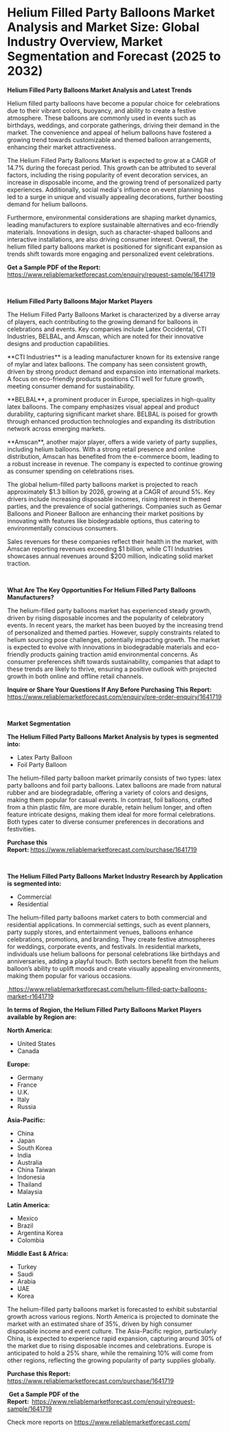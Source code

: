 <p><h1>Helium Filled Party Balloons Market Analysis and Market Size: Global Industry Overview, Market Segmentation and Forecast (2025 to 2032)</h1></p><p><strong>Helium Filled Party Balloons Market Analysis and Latest Trends</strong></p>
<p><p>Helium filled party balloons have become a popular choice for celebrations due to their vibrant colors, buoyancy, and ability to create a festive atmosphere. These balloons are commonly used in events such as birthdays, weddings, and corporate gatherings, driving their demand in the market. The convenience and appeal of helium balloons have fostered a growing trend towards customizable and themed balloon arrangements, enhancing their market attractiveness.</p><p>The Helium Filled Party Balloons Market is expected to grow at a CAGR of 14.7% during the forecast period. This growth can be attributed to several factors, including the rising popularity of event decoration services, an increase in disposable income, and the growing trend of personalized party experiences. Additionally, social media's influence on event planning has led to a surge in unique and visually appealing decorations, further boosting demand for helium balloons.</p><p>Furthermore, environmental considerations are shaping market dynamics, leading manufacturers to explore sustainable alternatives and eco-friendly materials. Innovations in design, such as character-shaped balloons and interactive installations, are also driving consumer interest. Overall, the helium filled party balloons market is positioned for significant expansion as trends shift towards more engaging and personalized event celebrations.</p></p>
<p><strong>Get a Sample PDF of the Report:&nbsp;</strong> <a href="https://www.reliablemarketforecast.com/enquiry/request-sample/1641719?utm_campaign=2516&utm_medium=2&utm_source=Github&utm_content=ia&utm_term=05042025&utm_id=helium-filled-party-balloons">https://www.reliablemarketforecast.com/enquiry/request-sample/1641719</a></p>
<p>&nbsp;</p>
<p><strong>Helium Filled Party Balloons Major Market Players</strong></p>
<p><p>The Helium Filled Party Balloons Market is characterized by a diverse array of players, each contributing to the growing demand for balloons in celebrations and events. Key companies include Latex Occidental, CTI Industries, BELBAL, and Amscan, which are noted for their innovative designs and production capabilities.</p><p>**CTI Industries** is a leading manufacturer known for its extensive range of mylar and latex balloons. The company has seen consistent growth, driven by strong product demand and expansion into international markets. A focus on eco-friendly products positions CTI well for future growth, meeting consumer demand for sustainability.</p><p>**BELBAL**, a prominent producer in Europe, specializes in high-quality latex balloons. The company emphasizes visual appeal and product durability, capturing significant market share. BELBAL is poised for growth through enhanced production technologies and expanding its distribution network across emerging markets.</p><p>**Amscan**, another major player, offers a wide variety of party supplies, including helium balloons. With a strong retail presence and online distribution, Amscan has benefited from the e-commerce boom, leading to a robust increase in revenue. The company is expected to continue growing as consumer spending on celebrations rises.</p><p>The global helium-filled party balloons market is projected to reach approximately $1.3 billion by 2026, growing at a CAGR of around 5%. Key drivers include increasing disposable incomes, rising interest in themed parties, and the prevalence of social gatherings. Companies such as Gemar Balloons and Pioneer Balloon are enhancing their market positions by innovating with features like biodegradable options, thus catering to environmentally conscious consumers.</p><p>Sales revenues for these companies reflect their health in the market, with Amscan reporting revenues exceeding $1 billion, while CTI Industries showcases annual revenues around $200 million, indicating solid market traction.</p></p>
<p>&nbsp;</p>
<p><strong>What Are The Key Opportunities For Helium Filled Party Balloons Manufacturers?</strong></p>
<p><p>The helium-filled party balloons market has experienced steady growth, driven by rising disposable incomes and the popularity of celebratory events. In recent years, the market has been buoyed by the increasing trend of personalized and themed parties. However, supply constraints related to helium sourcing pose challenges, potentially impacting growth. The market is expected to evolve with innovations in biodegradable materials and eco-friendly products gaining traction amid environmental concerns. As consumer preferences shift towards sustainability, companies that adapt to these trends are likely to thrive, ensuring a positive outlook with projected growth in both online and offline retail channels.</p></p>
<p><strong>Inquire or Share Your Questions If Any Before Purchasing This Report:</strong> <a href="https://www.reliablemarketforecast.com/enquiry/pre-order-enquiry/1641719?utm_campaign=2516&utm_medium=2&utm_source=Github&utm_content=ia&utm_term=05042025&utm_id=helium-filled-party-balloons">https://www.reliablemarketforecast.com/enquiry/pre-order-enquiry/1641719</a></p>
<p>&nbsp;</p>
<p><strong>Market Segmentation</strong></p>
<p><strong>The Helium Filled Party Balloons Market Analysis by types is segmented into:</strong></p>
<p><ul><li>Latex Party Balloon</li><li>Foil Party Balloon</li></ul></p>
<p><p>The helium-filled party balloon market primarily consists of two types: latex party balloons and foil party balloons. Latex balloons are made from natural rubber and are biodegradable, offering a variety of colors and designs, making them popular for casual events. In contrast, foil balloons, crafted from a thin plastic film, are more durable, retain helium longer, and often feature intricate designs, making them ideal for more formal celebrations. Both types cater to diverse consumer preferences in decorations and festivities.</p></p>
<p><strong>Purchase this Report:&nbsp;</strong><a href="https://www.reliablemarketforecast.com/purchase/1641719?utm_campaign=2516&utm_medium=2&utm_source=Github&utm_content=ia&utm_term=05042025&utm_id=helium-filled-party-balloons">https://www.reliablemarketforecast.com/purchase/1641719</a></p>
<p>&nbsp;</p>
<p><strong>The Helium Filled Party Balloons Market Industry Research by Application is segmented into:</strong></p>
<p><ul><li>Commercial</li><li>Residential</li></ul></p>
<p><p>The helium-filled party balloons market caters to both commercial and residential applications. In commercial settings, such as event planners, party supply stores, and entertainment venues, balloons enhance celebrations, promotions, and branding. They create festive atmospheres for weddings, corporate events, and festivals. In residential markets, individuals use helium balloons for personal celebrations like birthdays and anniversaries, adding a playful touch. Both sectors benefit from the helium balloon’s ability to uplift moods and create visually appealing environments, making them popular for various occasions.</p></p>
<p><a href="https://www.reliablemarketforecast.com/helium-filled-party-balloons-market-r1641719?utm_campaign=2516&utm_medium=2&utm_source=Github&utm_content=ia&utm_term=05042025&utm_id=helium-filled-party-balloons">&nbsp;https://www.reliablemarketforecast.com/helium-filled-party-balloons-market-r1641719</a></p>
<p><strong>In terms of Region, the Helium Filled Party Balloons Market Players available by Region are:</strong></p>
<p>
    <p> <strong> North America: </strong>
        <ul>
            <li>United States</li>
            <li>Canada</li>
        </ul>
        </p> 
    <p> <strong> Europe: </strong>
        <ul>
            <li>Germany</li>
            <li>France</li>
            <li>U.K.</li>
            <li>Italy</li>
            <li>Russia</li>
        </ul>
        </p> 
    <p> <strong> Asia-Pacific: </strong>
        <ul>
            <li>China</li>
            <li>Japan</li>
            <li>South Korea</li>
            <li>India</li>
            <li>Australia</li>
            <li>China Taiwan</li>
            <li>Indonesia</li>
            <li>Thailand</li>
            <li>Malaysia</li>
        </ul>
        </p> 
    <p> <strong> Latin America: </strong>
        <ul>
            <li>Mexico</li>
            <li>Brazil</li>
            <li>Argentina Korea</li>
            <li>Colombia</li>
        </ul>
        </p> 
    <p> <strong> Middle East & Africa: </strong>
        <ul>
            <li>Turkey</li>
            <li>Saudi</li>
            <li>Arabia</li>
            <li>UAE</li>
            <li>Korea</li>
        </ul>
    </p>
    </p>
<p><p>The helium-filled party balloons market is forecasted to exhibit substantial growth across various regions. North America is projected to dominate the market with an estimated share of 35%, driven by high consumer disposable income and event culture. The Asia-Pacific region, particularly China, is expected to experience rapid expansion, capturing around 30% of the market due to rising disposable incomes and celebrations. Europe is anticipated to hold a 25% share, while the remaining 10% will come from other regions, reflecting the growing popularity of party supplies globally.</p></p>
<p><strong>Purchase this Report: </strong><a href="https://www.reliablemarketforecast.com/purchase/1641719?utm_campaign=2516&utm_medium=2&utm_source=Github&utm_content=ia&utm_term=05042025&utm_id=helium-filled-party-balloons">https://www.reliablemarketforecast.com/purchase/1641719</a></p>
<p>&nbsp;<strong>Get a Sample PDF of the Report:&nbsp;&nbsp;</strong><a href="https://www.reliablemarketforecast.com/enquiry/request-sample/1641719?utm_campaign=2516&utm_medium=2&utm_source=Github&utm_content=ia&utm_term=05042025&utm_id=helium-filled-party-balloons">https://www.reliablemarketforecast.com/enquiry/request-sample/1641719</a></p>
<p><strong></strong></p>
<p>Check more reports on <a href="https://www.reliablemarketforecast.com/?utm_campaign=2516&utm_medium=2&utm_source=Github&utm_content=ia&utm_term=05042025&utm_id=helium-filled-party-balloons">https://www.reliablemarketforecast.com/</a></p>